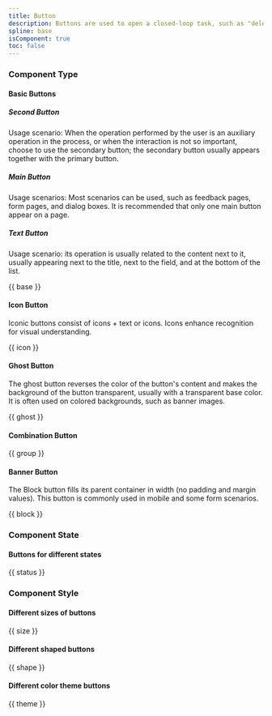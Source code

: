 ```yaml
---
title: Button
description: Buttons are used to open a closed-loop task, such as "delete" an object, "buy" an item, etc.
spline: base
isComponent: true
toc: false
---
```


### Component Type

#### Basic Buttons

##### Second Button

Usage scenario: When the operation performed by the user is an auxiliary operation in the process, or when the interaction is not so important, choose to use the secondary button; the secondary button usually appears together with the primary button.

##### Main Button

Usage scenarios: Most scenarios can be used, such as feedback pages, form pages, and dialog boxes. It is recommended that only one main button appear on a page.

##### Text Button

Usage scenario: its operation is usually related to the content next to it, usually appearing next to the title, next to the field, and at the bottom of the list.

{{ base }}

#### Icon Button

Iconic buttons consist of icons + text or icons. Icons enhance recognition for visual understanding.

{{ icon }}

#### Ghost Button

The ghost button reverses the color of the button's content and makes the background of the button transparent, usually with a transparent base color. It is often used on colored backgrounds, such as banner images.

{{ ghost }}

#### Combination Button

{{ group }}

#### Banner Button

The Block button fills its parent container in width (no padding and margin values). This button is commonly used in mobile and some form scenarios.

{{ block }}

### Component State

#### Buttons for different states

{{ status }}

### Component Style
#### Different sizes of buttons

{{ size }}

#### Different shaped buttons

{{ shape }}

#### Different color theme buttons

{{ theme }}